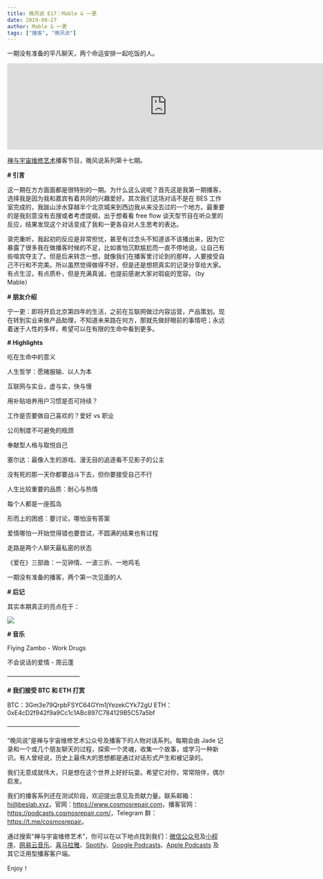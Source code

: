 ```yaml
---
title: 晚风说 E17：Mable & 一更
date: 2019-09-27
author: Mable & 一更
tags: ["播客", "晚风说"]
---
```


一期没有准备的平凡聊天，两个命运安排一起吃饭的人。

<!--more-->

<iframe src="https://fireside.fm/player/v2/trfV16OE+ldsMTyNg?theme=light" width="740" height="200" frameborder="0" scrolling="no"></iframe>

[禅与宇宙维修艺术](https://www.cosmosrepair.com)播客节目，晚风说系列第十七期。

**# 引言**

这一期在方方面面都是很特别的一期。为什么这么说呢？首先这是我第一期播客，选择我是因为我和嘉宾有着共同的兴趣爱好。其次我们这场对话不是在 BES 工作室完成的，我跋山涉水穿越半个北京城来到西边我从来没去过的一个地方。最重要的是我刻意没有去搜或者考虑提纲，出于想看看 free flow 谈天型节目在听众里的反应，结果发现这个对话变成了我和一更各自对人生思考的表达。

录完重听，我起初的反应是非常担忧，甚至有过念头不知道该不该播出来，因为它暴露了很多我在做播客时候的不足，比如害怕沉默尴尬而一直不停地说，让自己有些喧宾夺主了。但是后来转念一想，就像我们在播客里讨论到的那样，人要接受自己不行和不完美。所以虽然觉得做得不好，但是还是想把真实的记录分享给大家。有点生涩，有点质朴，但是充满真诚，也提前感谢大家对瑕疵的宽容。（by Mable）

**# 朋友介绍** 

宁一更：即将开启北京第四年的生活，之前在互联网做过内容运营，产品策划。现在转到实业来做产品助理，不知道未来路在何方，那就先做好眼前的事情吧；永远着迷于人性的多样，希望可以在有限的生命中看到更多。

**# Highlights**

吃在生命中的意义

人生哲学：愿赌服输、以人为本

互联网与实业，虚与实，快与慢

用补贴培养用户习惯是否可持续？

工作是否要做自己喜欢的？爱好 vs 职业

公司制度不可避免的瓶颈

奉献型人格与取悦自己

塞尔达：最像人生的游戏、漫无目的追逐看不见影子的公主

没有死的那一天你都要战斗下去，但你要接受自己不行

人生比较重要的品质：耐心与热情

每个人都是一座孤岛

形而上的困惑：要讨论，哪怕没有答案

爱情哪怕一开始觉得错也要尝试，不圆满的结果也有过程

走路是两个人聊天最私密的状态

《爱在》三部曲：一见钟情、一波三折、一地鸡毛

一期没有准备的播客，两个第一次见面的人

**# 后记**

其实本期真正的亮点在于：

![](https://tva1.sinaimg.cn/large/006y8mN6ly1g7dv2sylm9j30tk0phac6.jpg)

**#  音乐**

Flying Zambo - Work Drugs

不会说话的爱情 - 周云蓬

————————————

**# 我们接受 BTC 和 ETH 打赏**

BTC：3Gm3e79QrpbFSYC64GYm1jYezekCYk72gU
ETH：0xE4cD2f942f9a9Cc1c1ABc897C784129B5C57a5bf

————————————

“晚风说”是禅与宇宙维修艺术公众号及播客下的人物对话系列。每期会由 Jade 记录和一个或几个朋友聊天的过程，探索一个灵魂，收集一个故事，或学习一种新识。有人曾经说，历史上最伟大的思想都是通过对话形式产生和被记录的。

我们无意成就伟大，只是想在这个世界上好好玩耍。希望它对你，常常陪伴，偶尔启发。

我们的播客系列还在测试阶段，欢迎提出意见及贡献力量。联系邮箱：<hi@beslab.xyz>，官网：<https://www.cosmosrepair.com>，播客官网：<https://podcasts.cosmosrepair.com/>，Telegram 群：<https://t.me/cosmosrepair>。

通过搜索“禅与宇宙维修艺术”，你可以在以下地点找到我们：[微信公众号](https://cosmosrepair-1257028016.cos.ap-beijing.myqcloud.com/2019-08-04-qrcode_for_gh_9a7e409c3696_430.jpg)及[小程序](https://cosmosrepair-1257028016.cos.ap-beijing.myqcloud.com/2019-08-04-gh_ec0187a9be05_430.jpg)、[网易云音乐](https://music.163.com/#/djradio?id=793651380)、[喜马拉雅](https://www.ximalaya.com/zhubo/182662946/)、[Spotify](https://open.spotify.com/show/5SfJxMPMoqbGc2zG8ouiuD?si=QcavW9VXQiKTkTuBuWU8nA)、[Google Podcasts](https://podcasts.google.com/?feed=aHR0cHM6Ly9wb2RjYXN0cy5jb3Ntb3NyZXBhaXIuY29tL3Jzcw%3D%3D)、[Apple Podcasts](https://podcasts.apple.com/podcast/id1475254987) 及其它泛用型播客客户端。

Enjoy！